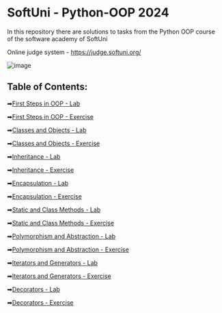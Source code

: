 # SoftUni - Python-OOP 2024
In this repository there are solutions to tasks from the Python OOP course of the software academy of SoftUni

Online judge system - https://judge.softuni.org/ 

![image](https://user-images.githubusercontent.com/68993494/185683680-bcfefe65-88fb-4192-b0b2-ff9130c39487.png)

## Table of Contents:

➡[First Steps in OOP - Lab](https://github.com/GeorgiDN/Python-OOP/tree/main/First%20Steps%20in%20OOP%20-%20Lab)

➡[First Steps in OOP - Exercise](https://github.com/GeorgiDN/Python-OOP/tree/main/First%20Steps%20in%20OOP%20-%20%20Exercise)

➡[Classes and Objects - Lab](https://github.com/GeorgiDN/Python-OOP/tree/main/Classes%20and%20Objects%20-%20Lab)

➡[Classes and Objects - Exercise](https://github.com/GeorgiDN/Python-OOP/tree/main/Classes%20and%20Objects%20-%20Exercise)

➡[Inheritance - Lab](https://github.com/GeorgiDN/Python-OOP/tree/main/Inheritance%20-%20Lab)

➡[Inheritance - Exercise](https://github.com/GeorgiDN/Python-OOP/tree/main/Inheritance%20-%20Exercise)

➡[Encapsulation - Lab](https://github.com/GeorgiDN/Python-OOP/tree/main/Encapsulation%20-%20Lab)

➡[Encapsulation - Exercise](https://github.com/GeorgiDN/Python-OOP/tree/main/Encapsulation%20-%20Exercise)

➡[Static and Class Methods - Lab](https://github.com/GeorgiDN/Python-OOP/tree/main/Static%20and%20Class%20Methods%20-%20Lab)

➡[Static and Class Methods - Exercise](https://github.com/GeorgiDN/Python-OOP/tree/main/Static%20and%20Class%20Methods%20-%20Exercise)

➡[Polymorphism and Abstraction - Lab](https://github.com/GeorgiDN/Python-OOP/tree/main/Polymorphism%20and%20Abstraction%20-%20Lab)

➡[Polymorphism and Abstraction - Exercise](https://github.com/GeorgiDN/Python-OOP/tree/main/Polymorphism%20and%20Abstraction%20-%20Exercise)

➡[Iterators and Generators - Lab](https://github.com/GeorgiDN/Python-OOP/tree/main/Iterators%20and%20Generators%20-%20Lab)

➡[Iterators and Generators - Exercise](https://github.com/GeorgiDN/Python-OOP/tree/main/Iterators%20and%20Generators%20-%20Exercise)

➡[Decorators - Lab](https://github.com/GeorgiDN/Python-OOP/tree/main/Decorators%20-%20Lab)

➡[Decorators - Exercise](https://github.com/GeorgiDN/Python-OOP)

